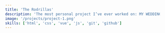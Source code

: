 ```yaml
---
title: 'The Rodrillas'
description: 'The most personal project I’ve ever worked on: MY WEDDING. I handled all the graphic design for stationery and signs, developed the website with a guest RSVP form, and produced an animated video to announce the engagement...'
image: '/projects/project-1.png'
skills: ['html', 'css', 'vue', 'js', 'git', 'github']
---
```

